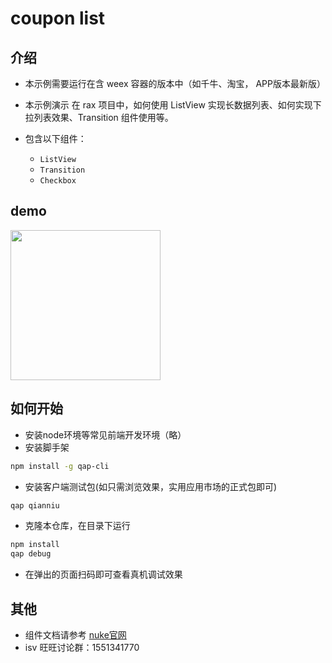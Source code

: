 # coupon list

## 介绍
- 本示例需要运行在含 weex 容器的版本中（如千牛、淘宝， APP版本最新版）
- 本示例演示 在 rax 项目中，如何使用 ListView 实现长数据列表、如何实现下拉列表效果、Transition 组件使用等。

- 包含以下组件：
    - `ListView` 
    - `Transition`
    - `Checkbox`

## demo

<img src="https://img.alicdn.com/tfs/TB1hPR4SXXXXXc3apXXXXXXXXXX-1242-2208.png" width="240" />

## 如何开始

- 安装node环境等常见前端开发环境（略）
- 安装脚手架

````bash
npm install -g qap-cli
````

- 安装客户端测试包(如只需浏览效果，实用应用市场的正式包即可)

````bash
qap qianniu
````
- 克隆本仓库，在目录下运行

````bash
npm install 
qap debug
````

- 在弹出的页面扫码即可查看真机调试效果

## 其他
- 组件文档请参考 [nuke官网](http://nuke.taobao.org)
- isv 旺旺讨论群：1551341770
